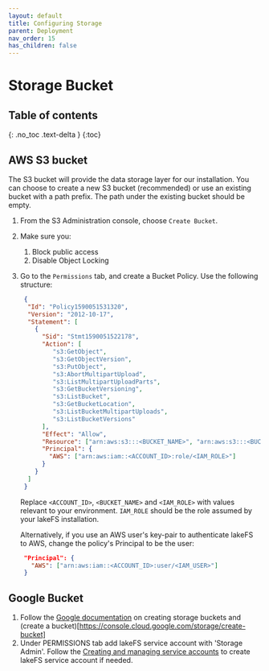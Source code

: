 ```yaml
---
layout: default
title: Configuring Storage
parent: Deployment
nav_order: 15
has_children: false
---
```


# Storage Bucket

## Table of contents
{: .no_toc .text-delta }
{:toc}

## AWS S3 bucket

The S3 bucket will provide the data storage layer for our installation.
You can choose to create a new S3 bucket (recommended) or use an existing bucket with a path prefix.
The path under the existing bucket should be empty.

1. From the S3 Administration console, choose `Create Bucket`.
2. Make sure you:
    1. Block public access
    2. Disable Object Locking
3. Go to the `Permissions` tab, and create a Bucket Policy. Use the following structure:

   ```json
    {
     "Id": "Policy1590051531320",
     "Version": "2012-10-17",
     "Statement": [
       {
         "Sid": "Stmt1590051522178",
         "Action": [
            "s3:GetObject",
            "s3:GetObjectVersion",
            "s3:PutObject",
            "s3:AbortMultipartUpload",
            "s3:ListMultipartUploadParts",
            "s3:GetBucketVersioning",
            "s3:ListBucket",
            "s3:GetBucketLocation",
            "s3:ListBucketMultipartUploads",
            "s3:ListBucketVersions"
         ],
         "Effect": "Allow",
         "Resource": ["arn:aws:s3:::<BUCKET_NAME>", "arn:aws:s3:::<BUCKET_NAME_WITH_PATH_PREFIX>/*"],
         "Principal": {
           "AWS": ["arn:aws:iam::<ACCOUNT_ID>:role/<IAM_ROLE>"]
         }
       }
     ]
    }
   ```
   
   Replace `<ACCOUNT_ID>`, `<BUCKET_NAME>` and `<IAM_ROLE>` with values relevant to your environment.
   `IAM_ROLE` should be the role assumed by your lakeFS installation.
   
   Alternatively, if you use an AWS user's key-pair to authenticate lakeFS to AWS, change the policy's Principal to be the user: 
   
   ```json
    "Principal": {
      "AWS": ["arn:aws:iam::<ACCOUNT_ID>:user/<IAM_USER>"]
    }
   ```  

## Google Bucket

1. Follow the [Google documentation](https://cloud.google.com/storage/docs/creating-buckets) on creating storage buckets and (create a bucket)[https://console.cloud.google.com/storage/create-bucket] 
2. Under PERMISSIONS tab add lakeFS service account with 'Storage Admin'. Follow the [Creating and managing service accounts](https://cloud.google.com/iam/docs/creating-managing-service-accounts) to create lakeFS service account if needed.
